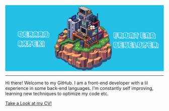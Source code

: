  <img align="center" alt="Coding" width="1000" src="banner.gif">
<hr size="6" width="100%">  
<p>Hi there! Welcome to my GitHub. I am a front-end developer with a lil experience in some back-end languages. I'm constantly self improving, learning new techniques to optimize my code etc.</p>

 <a href="cv.pdf">Take a Look at my CV!</a>
<!--
**ZhoraEbashitEbalo/ZhoraEbashitEbalo** is a ✨ _special_ ✨ repository because its `README.md` (this file) appears on your GitHub profile.

Here are some ideas to get you started:

- 🔭 I’m currently working on ...
- 🌱 I’m currently learning ...
- 👯 I’m looking to collaborate on ...
- 🤔 I’m looking for help with ...
- 💬 Ask me about ...
- 📫 How to reach me: ...
- 😄 Pronouns: ...
- ⚡ Fun fact: ...
-->
